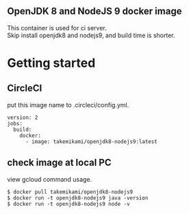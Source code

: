 OpenJDK 8 and NodeJS 9 docker image
---

This container is used for ci server.  
Skip install openjdk8 and nodejs9, and build time is shorter.

# Getting started

## CircleCI
put this image name to .circleci/config.yml.

```
version: 2
jobs:
  build:
    docker:
      - image: takemikami/openjdk8-nodejs9:latest
```

## check image at local PC
view gcloud command usage.

```
$ docker pull takemikami/openjdk8-nodejs9
$ docker run -t openjdk8-nodejs9 java -version
$ docker run -t openjdk8-nodejs9 node -v
```
